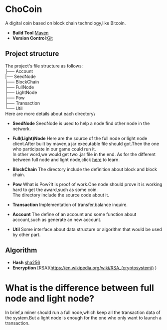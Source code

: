 # ChoCoin
A digital coin based on block chain technology,like Bitcoin.

- **Build Tool**:[Maven](https://maven.apache.org/)
- **Version Control**:[Git](https://git-scm.com/book/zh/v2)

## Project structure
The project's file structure as follows:\
├── Account\
|── SeedNode\
├── BlockChain\
├── FullNode\
├── LightNode\
├── Pow\
├── Transaction\
└── Util\
Here are more details about each directory\

- **SeedNode** SeedNode is used to help a node find other node in the network.

- **Full(Light)Node** Here are the source of the full node or light node client.After built by maven,a jar executable file should got.Then the one who participate in our game could run it.\
In other word,we would get two .jar file in the end.
As for the different between full node and light node,click [here](#node_different) to learn.

- **BlockChain** The directory include the definition about block and block chain.

- **Pow** What is Pow?It is proof of work.One node should prove it is working hard to get the award,such as some coin.\
The directory include the source code about it.

- **Transaction** Implementation of transfer,balance inquire.

- **Account** The define of an account and some function about account,such as generate an new account.

- **Util**
Some interface about data structure or algorithm that would be used by other part.

## Algorithm 
- **Hash**  [sha256](https://xorbin.com/tools/sha256-hash-calculator)
- **Encryption** [RSA](https://en.wikipedia.org/wiki/RSA_(cryptosystem\) )

# What is the difference between full node and light node?
<span id="node_different"></span>
In brief,a miner should run a full node,which keep all the transaction data of the system.But a light node is enough for the one who only want to launch a transaction.



